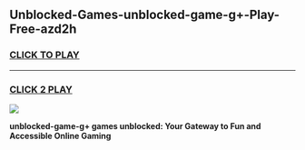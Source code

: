 
## Unblocked-Games-unblocked-game-g+-Play-Free-azd2h
<h3>
<a href="https://premium76.site?title=unblocked-game-g+&ref=19M">CLICK TO PLAY</a></h3>
<hr>

<h3>
<a href="https://premium76.site?title=unblocked-game-g+&ref=19M">CLICK 2 PLAY</a>
  
</h3>

<a href="https://premium76.site?title=unblocked-game-g+&ref=19M"><img src="https://clearcache.store/games.png"></a>


**unblocked-game-g+ games unblocked: Your Gateway to Fun and Accessible Online Gaming**
